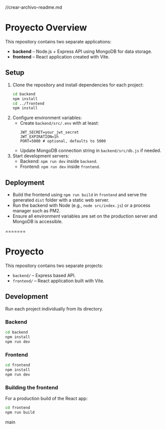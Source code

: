 //crear-archivo-readme.md
# Proyecto Overview

This repository contains two separate applications:

- **backend** – Node.js + Express API using MongoDB for data storage.
- **frontend** – React application created with Vite.

## Setup

1. Clone the repository and install dependencies for each project:
   ```bash
   cd backend
   npm install
   cd ../frontend
   npm install
   ```
2. Configure environment variables:
   - Create `backend/src/.env` with at least:
     ```
     JWT_SECRET=your_jwt_secret
     JWT_EXPIRATION=1h
     PORT=5000 # optional, defaults to 5000
     ```
   - Update MongoDB connection string in `backend/src/db.js` if needed.
3. Start development servers:
   - Backend: `npm run dev` inside `backend`.
   - Frontend: `npm run dev` inside `frontend`.

## Deployment

- Build the frontend using `npm run build` in `frontend` and serve the generated `dist` folder with a static web server.
- Run the backend with Node (e.g., `node src/index.js`) or a process manager such as PM2.
- Ensure all environment variables are set on the production server and MongoDB is accessible.

=======
# Proyecto

This repository contains two separate projects:

- `backend/` – Express based API.
- `frontend/` – React application built with Vite.

## Development

Run each project individually from its directory.

### Backend

```bash
cd backend
npm install
npm run dev
```

### Frontend

```bash
cd frontend
npm install
npm run dev
```

### Building the frontend

For a production build of the React app:

```bash
cd frontend
npm run build
```
 main
